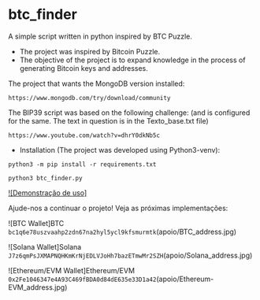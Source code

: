 # btc_finder
A simple script written in python inspired by BTC Puzzle.

* The project was inspired by Bitcoin Puzzle.
* The objective of the project is to expand knowledge in the process of generating Bitcoin keys and addresses.

The project that wants the MongoDB version installed:
```
https://www.mongodb.com/try/download/community
```
The BIP39 script was based on the following challenge: (and is configured for the same. The text in question is in the Texto_base.txt file)
```
https://www.youtube.com/watch?v=dhrY0dkNb5c
```

* Installation (The project was developed using Python3-venv):

```
python3 -m pip install -r requirements.txt
```
```
python3 btc_finder.py
```
[![Demonstração de uso]](https://www.youtube.com/watch?v=igaNrEXukRA)

Ajude-nos a continuar o projeto! Veja as próximas implementações:

![BTC Wallet]BTC ```bc1q6e78uszvaahp2zdn67na2hyl5ycl9kfsmurmtk```(apoio/BTC_address.jpg)

![Solana Wallet]Solana ```J7z6qmPsJXMAPNQHKmKrNjEDLVJoHh7bazETmwMr2SZH```(apoio/Solana_address.jpg)

![Ethereum/EVM Wallet]Ethereum/EVM ```0x2Fe1046347e4A93C469fBDA0d84dE635e33D1a42```(apoio/Ethereum-EVM_address.jpg)